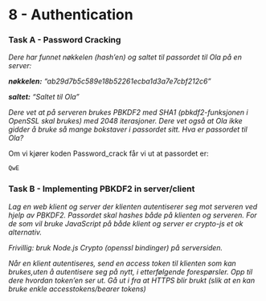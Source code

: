 # 8 - Authentication
### Task A - Password Cracking
<i>Dere har funnet nøkkelen (hash’en) og saltet til passordet til Ola på en server:

<b>nøkkelen:</b> “ab29d7b5c589e18b52261ecba1d3a7e7cbf212c6”

<b>saltet:</b> “Saltet til Ola”

Dere vet at på serveren brukes PBKDF2 med SHA1 (pbkdf2-funksjonen i OpenSSL skal brukes) med 2048 iterasjoner.
Dere vet også at Ola ikke gidder å bruke så mange bokstaver i passordet sitt. Hva er passordet til Ola?</i>

Om vi kjører koden Password_crack får vi ut at passordet er:

```bash
QwE
```

### Task B - Implementing PBKDF2 in server/client

<i>Lag en web klient og server der klienten autentiserer seg mot serveren ved hjelp av 
PBKDF2. Passordet skal hashes både på klienten og serveren. 
For de som vil bruke JavaScript på både klient og server er crypto-js et ok alternativ.

Frivillig: bruk Node.js Crypto (openssl bindinger) på serversiden.

Når en klient autentiseres, send en access token til klienten som kan brukes,uten å autentisere seg på nytt, i etterfølgende forespørsler.
Opp til dere hvordan token’en ser ut.
Gå ut i fra at HTTPS blir brukt (slik at en kan bruke enkle accesstokens/bearer tokens)</i>
